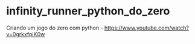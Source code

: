 # infinity_runner_python_do_zero
Criando um jogo do zero com python - https://www.youtube.com/watch?v=0grkxfpiK0w
